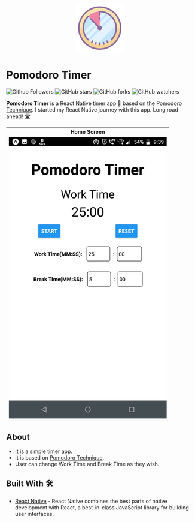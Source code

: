 <p align="center">
  <img src="./assets/icon.png" />
</p>

# Pomodoro Timer

![Github Followers](https://img.shields.io/github/followers/the-it-weirdo?label=Follow&style=social)
![GitHub stars](https://img.shields.io/github/stars/the-it-weirdo/Pomodoro-Timer?style=social)
![GitHub forks](https://img.shields.io/github/forks/the-it-weirdo/Pomodoro-Timer?style=social)
![GitHub watchers](https://img.shields.io/github/watchers/the-it-weirdo/Pomodoro-Timer?style=social)


**Pomodoro Timer** is a React Native timer app 📱 based on the [Pomodoro Technique](https://en.wikipedia.org/wiki/Pomodoro_Technique). I started my React Native journey with this app. Long road ahead! 🛣️


<table style="width:100%" align="center">
  <tr>
    <!-- <th>Splash Screen</th> -->
    <th>Home Screen</th>
  </tr>
  <tr>
    <!-- <td><img src="git_resources/splash_screen.jpeg"/></td> -->
    <td><img src="git_resources/home.jpeg" height="750px"/></td>
  </tr>
</table>

## About
- It is a simple timer app.
- It is based on [Pomodoro Technique](https://en.wikipedia.org/wiki/Pomodoro_Technique).
- User can change Work Time and Break Time as they wish.


## Built With 🛠
- [React Native](https://reactnative.dev/) - React Native combines the best parts of native development with React, a best-in-class JavaScript library for building user interfaces.

